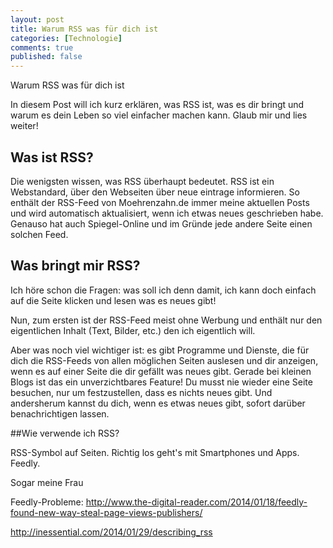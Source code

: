 ```yaml
---
layout: post
title: Warum RSS was für dich ist
categories: [Technologie]
comments: true
published: false
---
```


Warum RSS was für dich ist

<!--more-->

In diesem Post will ich kurz erklären, was RSS ist, was es dir bringt und warum es dein Leben so viel einfacher machen kann. Glaub mir und lies weiter!

## Was ist RSS?

Die wenigsten wissen, was RSS überhaupt bedeutet. RSS ist ein Webstandard, über den Webseiten über neue eintrage informieren. So enthält der RSS-Feed von Moehrenzahn.de immer meine aktuellen Posts und wird automatisch aktualisiert, wenn ich etwas neues geschrieben habe. Genauso hat auch Spiegel-Online und im Gründe jede andere Seite einen solchen Feed.

## Was bringt mir RSS?

Ich höre schon die Fragen: was soll ich denn damit, ich kann doch einfach auf die Seite klicken und lesen was es neues gibt! 

Nun, zum ersten ist der RSS-Feed meist ohne Werbung und enthält nur den eigentlichen Inhalt (Text, Bilder, etc.) den ich eigentlich will. 

Aber was noch viel wichtiger ist: es gibt Programme und Dienste, die für dich die RSS-Feeds von allen möglichen Seiten auslesen und dir anzeigen, wenn es auf einer Seite die dir gefällt was neues gibt. Gerade bei kleinen Blogs ist das ein unverzichtbares Feature! Du musst nie wieder eine Seite besuchen, nur um festzustellen, dass es nichts neues gibt. Und andersherum kannst du dich, wenn es etwas neues gibt, sofort darüber benachrichtigen lassen. 

##Wie verwende ich RSS?

RSS-Symbol auf Seiten. Richtig los geht's mit Smartphones und Apps. Feedly. 

Sogar meine Frau



Feedly-Probleme: http://www.the-digital-reader.com/2014/01/18/feedly-found-new-way-steal-page-views-publishers/

http://inessential.com/2014/01/29/describing_rss